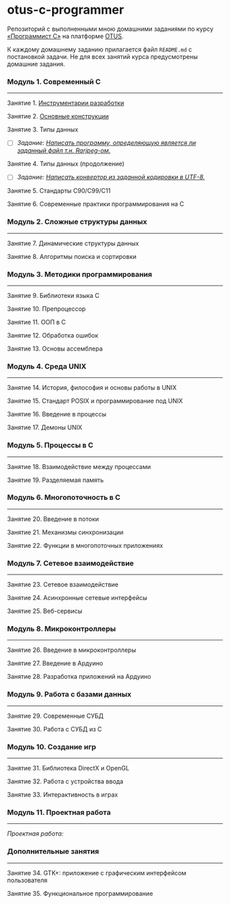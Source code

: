 # otus-c-programmer
Репозиторий с выполненными мною домашними заданиями по курсу [&laquo;Программист C&raquo;](https://otus.ru/lessons/dev_c/) на платформе [OTUS](https://otus.ru/).  

К каждому домашнему заданию прилагается файл `README.md` с постановкой задачи. Не для всех занятий курса предусмотрены домашние задания.


### Модуль 1. Современный C
---
Занятие 1. [Инструментарии разработки](https://github.com/che-a/otus-c-programmer/blob/master/tasks/01/)  

Занятие 2. [Основные конструкции](https://github.com/che-a/otus-c-programmer/blob/master/tasks/02/)

Занятие 3. Типы данных  
<!-- TODO-IST:START -->
* [ ] *Задание: [Написать программу, определяющую является ли заданный файл т.н. Rarjpeg-ом.]()*  
<!-- TODO-IST:END -->
Занятие 4. Типы данных (продолжение)  
<!-- TODO-IST:START -->
* [ ] *Задание: [Написать конвертор из заданной кодировки в UTF-8.]()*  
<!-- TODO-IST:END -->
Занятие 5. Стандарты C90/C99/C11  

Занятие 6. Современные практики программирования на C  


### Модуль 2. Сложные структуры данных
---
Занятие 7. Динамические структуры данных  

Занятие 8. Алгоритмы поиска и сортировки  


### Модуль 3. Методики программирования
---
Занятие 9. Библиотеки языка C  

Занятие 10. Препроцессор  

Занятие 11. ООП в C  

Занятие 12. Обработка ошибок  

Занятие 13. Основы ассемблера  


### Модуль 4. Среда UNIX
---
Занятие 14. История, философия и основы работы в UNIX  

Занятие 15. Стандарт POSIX и программирование под UNIX  

Занятие 16. Введение в процессы  

Занятие 17. Демоны UNIX  


### Модуль 5. Процессы в C
---
Занятие 18. Взаимодействие между процессами  

Занятие 19. Разделяемая память  


### Модуль 6. Многопоточность в C
---
Занятие 20. Введение в потоки  

Занятие 21. Механизмы синхронизации  

Занятие 22. Функции в многопоточных приложениях  


### Модуль 7. Сетевое взаимодействие
---
Занятие 23. Сетевое взаимодействие  

Занятие 24. Асинхронные сетевые интерфейсы  

Занятие 25. Веб-сервисы  


### Модуль 8. Микроконтроллеры
---
Занятие 26. Введение в микроконтроллеры  

Занятие 27. Введение в Ардуино  

Занятие 28. Разработка приложений на Ардуино  


### Модуль 9. Работа с базами данных
---
Занятие 29. Современные СУБД  

Занятие 30. Работа с СУБД из C  


### Модуль 10. Создание игр
---
Занятие 31. Библиотека DirectX и OpenGL  

Занятие 32. Работа с устройства ввода  

Занятие 33. Интерактивность в играх  


### Модуль 11. Проектная работа
---
*Проектная работа:* []()


### Дополнительные занятия
---
Занятие 34. GTK+: приложение с графическим интерфейсом пользователя  

Занятие 35. Функциональное программирование  

